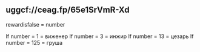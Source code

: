 ## uggcf://ceag.fp/65e1SrVmR-Xd

rewardisfalse = number

If number = 1 = виженер
If number = 3 = инжир
If number = 13 = цезарь
If number = 125 = груша
